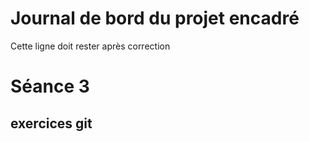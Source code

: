 # Journal de bord du projet encadré


Cette ligne doit rester après correction





# Séance 3
## exercices git
